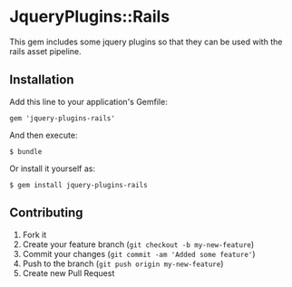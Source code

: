 # JqueryPlugins::Rails

This gem includes some jquery plugins so that they can be used with the rails asset pipeline.

## Installation

Add this line to your application's Gemfile:

    gem 'jquery-plugins-rails'

And then execute:

    $ bundle

Or install it yourself as:

    $ gem install jquery-plugins-rails

## Contributing

1. Fork it
2. Create your feature branch (`git checkout -b my-new-feature`)
3. Commit your changes (`git commit -am 'Added some feature'`)
4. Push to the branch (`git push origin my-new-feature`)
5. Create new Pull Request
